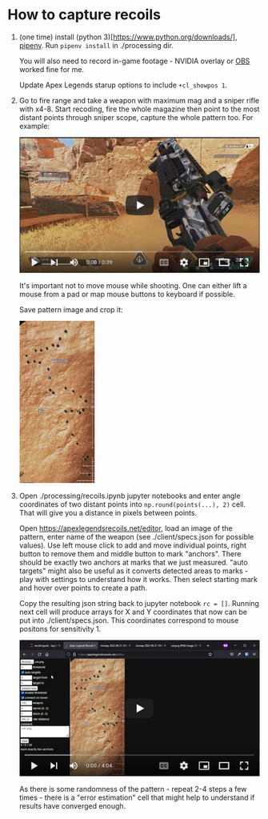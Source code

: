 # How to capture recoils

1. (one time) install (python 3)[https://www.python.org/downloads/], [pipenv](https://pipenv.pypa.io/en/latest/). Run `pipenv install` in ./processing dir.

    You will also need to record in-game footage - NVIDIA overlay or [OBS](https://obsproject.com/) worked fine for me.

    Update Apex Legends starup options to include `+cl_showpos 1`.

2. Go to fire range and take a weapon with maximum mag and a sniper rifle with x4-8. Start recoding, fire the whole magazine then point to the most distant points through sniper scope, capture the whole pattern too. For example:

    [![sample capture](./res/yt_capture.png)](https://www.youtube.com/watch?v=f52L6WkNIS0)

    It's important not to move mouse while shooting. One can either lift a mouse from a pad or map mouse buttons to keyboard if possible.

    Save pattern image and crop it:

    <img src="./res/cut.png" width="150px"/>

3. Open ./processing/recoils.ipynb jupyter notebooks and enter angle coordinates of two distant points into `np.round(points(...), 2)` cell. That will give you a distance in pixels between points.

    Open https://apexlegendsrecoils.net/editor, load an image of the pattern, enter name of the weapon (see ./client/specs.json for possible values). Use left mouse click to add and move individual points, right button to remove them and middle button to mark "anchors". There should be exactly two anchors at marks that we just measured. "auto targets" might also be useful as it converts detected areas to marks - play with settings to understand how it works. Then select starting mark and hover over points to create a path.

    Copy the resulting json string back to jupyter notebook `rc = []`. Running next cell will produce arrays for X and Y coordinates that now can be put into ./client/specs.json. This coordinates correspond to mouse positons for sensitivity 1.

    [![sample capture](./res/yt_convert.png)](https://www.youtube.com/watch?v=tvXYcHC7TbU)

    As there is some randomness of the pattern - repeat 2-4 steps a few times - there is a "error estimation" cell that might help to understand if results have converged enough.


